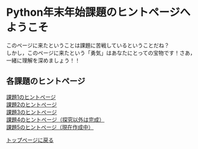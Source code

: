 # Python年末年始課題のヒントページへようこそ

このページに来たということは課題に苦戦しているということだね？  
しかし，このページに来たという「勇気」はあなたにとっての宝物です！さあ，一緒に理解を深めましょう！！

## 各課題のヒントページ

[課題1のヒントページ](https://github.com/yamada24/Python_Lecture/blob/main/linkme/hint1.md)  
[課題2のヒントページ](https://github.com/yamada24/Python_Lecture/blob/main/linkme/hint2.md)  
[課題3のヒントページ](https://github.com/yamada24/Python_Lecture/blob/main/linkme/hint3.md)  
[課題4のヒントページ（探究以外は完成）](https://github.com/yamada24/Python_Lecture/blob/main/linkme/hint4.md)  
[課題5のヒントページ（現在作成中）](https://github.com/yamada24/Python_Lecture/blob/main/linkme/hint5.md)  

[トップページに戻る](https://github.com/yamada24/Python_Lecture)  







